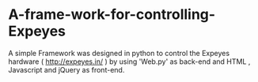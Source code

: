 A-frame-work-for-controlling-Expeyes
====================================
A simple Framework was designed in python to control the Expeyes hardware ( http://expeyes.in/ ) by using 'Web.py' as back-end
and HTML , Javascript and jQuery as front-end.
